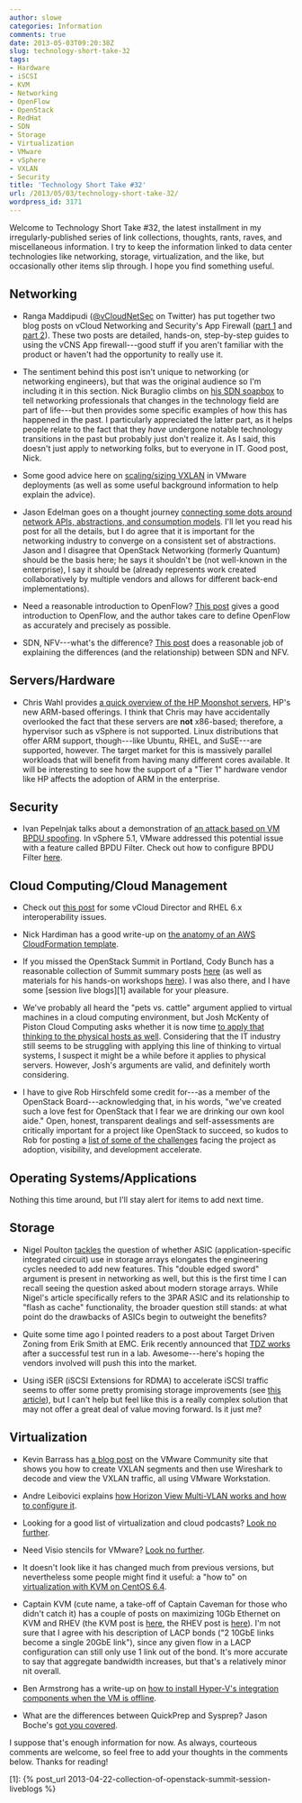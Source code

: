 ```yaml
---
author: slowe
categories: Information
comments: true
date: 2013-05-03T09:20:38Z
slug: technology-short-take-32
tags:
- Hardware
- iSCSI
- KVM
- Networking
- OpenFlow
- OpenStack
- RedHat
- SDN
- Storage
- Virtualization
- VMware
- vSphere
- VXLAN
- Security
title: 'Technology Short Take #32'
url: /2013/05/03/technology-short-take-32/
wordpress_id: 3171
---
```


Welcome to Technology Short Take #32, the latest installment in my irregularly-published series of link collections, thoughts, rants, raves, and miscellaneous information. I try to keep the information linked to data center technologies like networking, storage, virtualization, and the like, but occasionally other items slip through. I hope you find something useful.

## Networking

* Ranga Maddipudi ([@vCloudNetSec](https://twitter.com/vCloudNetSec) on Twitter) has put together two blog posts on vCloud Networking and Security's App Firewall ([part 1](http://blogs.vmware.com/vsphere/2013/04/vcloud-networking-and-security-5-1-app-firewall-part-1.html) and [part 2](http://blogs.vmware.com/vsphere/2013/04/vcloud-networking-and-security-5-1-app-firewall-part-2.html)). These two posts are detailed, hands-on, step-by-step guides to using the vCNS App firewall---good stuff if you aren't familiar with the product or haven't had the opportunity to really use it.

* The sentiment behind this post isn't unique to networking (or networking engineers), but that was the original audience so I'm including it in this section. Nick Buraglio climbs on [his SDN soapbox](http://www.forwardingplane.net/2013/03/my-sdn-soapbox-now-with-ipv6/) to tell networking professionals that changes in the technology field are part of life---but then provides some specific examples of how this has happened in the past. I particularly appreciated the latter part, as it helps people relate to the fact that they _have_ undergone notable technology transitions in the past but probably just don't realize it. As I said, this doesn't just apply to networking folks, but to everyone in IT. Good post, Nick.

* Some good advice here on [scaling/sizing VXLAN](http://blog.ioshints.info/2013/04/vxlan-scalability-challenges.html) in VMware deployments (as well as some useful background information to help explain the advice).

* Jason Edelman goes on a thought journey [connecting some dots around network APIs, abstractions, and consumption models](http://www.jedelman.com/1/post/2013/03/connecting-the-dots-network-apis-abstractions-and-consumption-models.html). I'll let you read his post for all the details, but I do agree that it is important for the networking industry to converge on a consistent set of abstractions. Jason and I disagree that OpenStack Networking (formerly Quantum) should be the basis here; he says it shouldn't be (not well-known in the enterprise), I say it should be (already represents work created collaboratively by multiple vendors and allows for different back-end implementations).

* Need a reasonable introduction to OpenFlow? [This post](http://www.dasblinkenlichten.com/?p=2582) gives a good introduction to OpenFlow, and the author takes care to define OpenFlow as accurately and precisely as possible.

* SDN, NFV---what's the difference? [This post](http://cplane.net/blog/?p=269) does a reasonable job of explaining the differences (and the relationship) between SDN and NFV.

## Servers/Hardware

* Chris Wahl provides [a quick overview of the HP Moonshot servers](http://wahlnetwork.com/2013/04/09/a-technical-look-into-hp-moonshot/), HP's new ARM-based offerings. I think that Chris may have accidentally overlooked the fact that these servers are **not** x86-based; therefore, a hypervisor such as vSphere is not supported. Linux distributions that offer ARM support, though---like Ubuntu, RHEL, and SuSE---are supported, however. The target market for this is massively parallel workloads that will benefit from having many different cores available. It will be interesting to see how the support of a "Tier 1" hardware vendor like HP affects the adoption of ARM in the enterprise.

## Security

* Ivan Pepelnjak talks about a demonstration of [an attack based on VM BPDU spoofing](http://blog.ioshints.info/2013/04/vm-bpdu-spoofing-attack-works-quite.html). In vSphere 5.1, VMware addressed this potential issue with a feature called BPDU Filter. Check out how to configure BPDU Filter [here](https://blogs.vmware.com/vsphere/2012/11/vsphere-5-1-vds-new-features-bpdu-filter.html).

## Cloud Computing/Cloud Management

* Check out [this post](http://cloudassassin.wordpress.com/2013/04/09/24/) for some vCloud Director and RHEL 6.x interoperability issues.

* Nick Hardiman has a good write-up on [the anatomy of an AWS CloudFormation template](http://www.techrepublic.com/blog/datacenter/anatomy-of-an-aws-cloudformation-template/6117).

* If you missed the OpenStack Summit in Portland, Cody Bunch has a reasonable collection of Summit summary posts [here](http://openstack.prov12n.com/openstack-summit-summary-part-1/) (as well as materials for his hands-on workshops [here](http://openstack.prov12n.com/openstack-summit-summary-pt-2/)). I was also there, and I have some [session live blogs][1] available for your pleasure.

* We've probably all heard the "pets vs. cattle" argument applied to virtual machines in a cloud computing environment, but Josh McKenty of Piston Cloud Computing asks whether it is now time [to apply that thinking to the physical hosts as well](http://www.pistoncloud.com/2013/04/say-goodbye-to-your-operating-system/). Considering that the IT industry still seems to be struggling with applying this line of thinking to virtual systems, I suspect it might be a while before it applies to physical servers. However, Josh's arguments are valid, and definitely worth considering.

* I have to give Rob Hirschfeld some credit for---as a member of the OpenStack Board---acknowledging that, in his words, "we've created such a love fest for OpenStack that I fear we are drinking our own kool aide." Open, honest, transparent dealings and self-assessments are critically important for a project like OpenStack to succeed, so kudos to Rob for posting a [list of some of the challenges](http://robhirschfeld.com/2013/04/23/openstack-enters-rapids-with-grizzly-watch-for-strong-currents-hidden-rocks-eddies/) facing the project as adoption, visibility, and development accelerate.

## Operating Systems/Applications

Nothing this time around, but I'll stay alert for items to add next time.

## Storage

* Nigel Poulton [tackles](http://blog.nigelpoulton.com/3par-asictwo-edged-sword/) the question of whether ASIC (application-specific integrated circuit) use in storage arrays elongates the engineering cycles needed to add new features. This "double edged sword" argument is present in networking as well, but this is the first time I can recall seeing the question asked about modern storage arrays. While Nigel's article specifically refers to the 3PAR ASIC and its relationship to "flash as cache" functionality, the broader question still stands: at what point do the drawbacks of ASICs begin to outweight the benefits?

* Quite some time ago I pointed readers to a post about Target Driven Zoning from Erik Smith at EMC. Erik recently announced that [TDZ works](http://brasstacksblog.typepad.com/brass-tacks/2013/04/target-driven-zoning-works.html) after a successful test run in a lab. Awesome---here's hoping the vendors involved will push this into the market.

* Using iSER (iSCSI Extensions for RDMA) to accelerate iSCSI traffic seems to offer some pretty promising storage improvements (see [this article](http://www.mirantis.com/blog/offloading-cpu-data-traffic-in-openstack-cloud-iscsi-over-rdma/)), but I can't help but feel like this is a really complex solution that may not offer a great deal of value moving forward. Is it just me?

## Virtualization

* Kevin Barrass has [a blog post](http://communities.vmware.com/blogs/kevinbarrass/2012/11/21/simple-vxlan-lab-on-workstation-viewing-traffic-with-wireshark) on the VMware Community site that shows you how to create VXLAN segments and then use Wireshark to decode and view the VXLAN traffic, all using VMware Workstation.

* Andre Leibovici explains [how Horizon View Multi-VLAN works and how to configure it](http://myvirtualcloud.net/?p=4730).

* Looking for a good list of virtualization and cloud podcasts? [Look no further](http://techhead.co/virtualization-cloud-podcast-directory/).

* Need Visio stencils for VMware? [Look no further](http://technodrone.blogspot.com/2013/04/vmware-visio.html).

* It doesn't look like it has changed much from previous versions, but nevertheless some people might find it useful: a "how to" on [virtualization with KVM on CentOS 6.4](http://www.howtoforge.com/virtualization-with-kvm-on-a-centos-6.4-server).

* Captain KVM (cute name, a take-off of Captain Caveman for those who didn't catch it) has a couple of posts on maximizing 10Gb Ethernet on KVM and RHEV (the KVM post is [here](http://captainkvm.com/2013/04/maximizing-your-10gb-ethernet-in-kvm/), the RHEV post is [here](http://captainkvm.com/2013/04/maximizing-your-10gb-ethernet-in-rhev/)). I'm not sure that I agree with his description of LACP bonds ("2 10GbE links become a single 20GbE link"), since any given flow in a LACP configuration can still only use 1 link out of the bond. It's more accurate to say that aggregate bandwidth increases, but that's a relatively minor nit overall.

* Ben Armstrong has a write-up on [how to install Hyper-V's integration components when the VM is offline](http://blogs.technet.com/b/virtualization/archive/2013/04/19/how-to-install-integration-services-when-the-virtual-machine-is-not-running.aspx).

* What are the differences between QuickPrep and Sysprep? Jason Boche's [got you covered](http://www.boche.net/blog/index.php/2013/05/02/quickprep-and-sysprep/).

I suppose that's enough information for now. As always, courteous comments are welcome, so feel free to add your thoughts in the comments below. Thanks for reading!

[1]: {% post_url 2013-04-22-collection-of-openstack-summit-session-liveblogs %}
